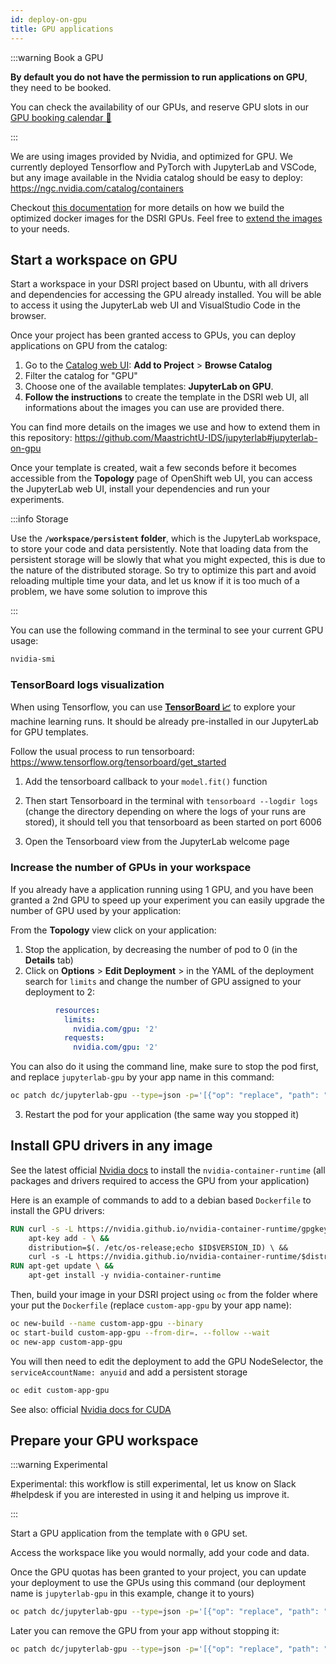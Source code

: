 ```yaml
---
id: deploy-on-gpu
title: GPU applications
---
```



:::warning Book a GPU

**By default you do not have the permission to run applications on GPU**, they need to be booked.

You can check the availability of our GPUs, and reserve GPU slots in our [GPU booking calendar 📅](/gpu-booking)

:::

We are using images provided by Nvidia, and optimized for GPU. We currently deployed Tensorflow and PyTorch with JupyterLab and VSCode, but any image available in the Nvidia catalog should be easy to deploy: https://ngc.nvidia.com/catalog/containers

Checkout [this documentation](https://github.com/MaastrichtU-IDS/jupyterlab#jupyterlab-on-gpu) for more details on how we build the optimized docker images for the DSRI GPUs. Feel free to [extend the images](https://github.com/MaastrichtU-IDS/jupyterlab#extend-an-image) to your needs.

## Start a workspace on GPU

Start a workspace in your DSRI project based on Ubuntu, with all drivers and dependencies for accessing the GPU already installed. You will be able to access it using the JupyterLab web UI and VisualStudio Code in the browser.

Once your project has been granted access to GPUs, you can deploy applications on GPU from the catalog:

1. Go to the [Catalog web UI](https://console-openshift-console.apps.dsri2.unimaas.nl/catalog): **Add to Project** > **Browse Catalog**
2. Filter the catalog for  "GPU"
3. Choose one of the available templates: **JupyterLab on GPU**.
4. **Follow the instructions** to create the template in the DSRI web UI, all informations about the images you can use are provided there.

You can find more details on the images we use and how to extend them in this repository: https://github.com/MaastrichtU-IDS/jupyterlab#jupyterlab-on-gpu

Once your template is created, wait a few seconds before it becomes accessible from the **Topology** page of OpenShift web UI, you can access the JupyterLab web UI, install your dependencies and run your experiments.

:::info Storage

Use the **`/workspace/persistent` folder**, which is the JupyterLab workspace, to store your code and data persistently. Note that loading data from the persistent storage will be slowly that what you might expected, this is due to the nature of the distributed storage. So try to optimize this part and avoid reloading multiple time your data, and let us know if it is too much of a problem, we have some solution to improve this

:::

You can use the following command in the terminal to see your current GPU usage:

```bash
nvidia-smi
```

### TensorBoard logs visualization

When using Tensorflow, you can use [**TensorBoard 📈**](https://www.tensorflow.org/tensorboard) to explore your machine learning runs. It should be already pre-installed in our JupyterLab for GPU templates.

Follow the usual process to run tensorboard: https://www.tensorflow.org/tensorboard/get_started

1. Add the tensorboard callback to your `model.fit()` function

2. Then start Tensorboard in the terminal with `tensorboard --logdir logs` (change the directory depending on where the logs of your runs are stored), it should tell you that tensorboard as been started on port 6006
3. Open the Tensorboard view from the JupyterLab welcome page


### Increase the number of GPUs in your workspace

If you already have a application running using 1 GPU, and you have been granted a 2nd GPU to speed up your experiment you can easily upgrade the number of GPU used by your application:

From the **Topology** view click on your application:

1. Stop the application, by decreasing the number of pod to 0 (in the **Details** tab)
2. Click on **Options** > **Edit Deployment** > in the YAML of the deployment search for `limits` and change the number of GPU assigned to your deployment to 2:

```yaml
          resources:
            limits:
              nvidia.com/gpu: '2'
            requests:
              nvidia.com/gpu: '2'
```

You can also do it using the command line, make sure to stop the pod first, and replace `jupyterlab-gpu` by your app name in this command:

```bash
oc patch dc/jupyterlab-gpu --type=json -p='[{"op": "replace", "path": "/spec/template/spec/containers/0/resources", "value": {"requests": {"nvidia.com/gpu": 2}, "limits": {"nvidia.com/gpu": 2}}}]'
```

3. Restart the pod for your application (the same way you stopped it)

## Install GPU drivers in any image

See the latest official [Nvidia docs](https://nvidia.github.io/nvidia-container-runtime) to install the `nvidia-container-runtime` (all packages and drivers required to access the GPU from your application)

Here is an example of commands to add to a debian based `Dockerfile` to install the GPU drivers:

```dockerfile
RUN curl -s -L https://nvidia.github.io/nvidia-container-runtime/gpgkey | \
    apt-key add - \ &&
    distribution=$(. /etc/os-release;echo $ID$VERSION_ID) \ &&
    curl -s -L https://nvidia.github.io/nvidia-container-runtime/$distribution/nvidia-container-runtime.list | 
RUN apt-get update \ &&
    apt-get install -y nvidia-container-runtime
```

Then, build your image in your DSRI project using `oc` from the folder where your put the `Dockerfile` (replace `custom-app-gpu` by your app name):

```bash
oc new-build --name custom-app-gpu --binary
oc start-build custom-app-gpu --from-dir=. --follow --wait
oc new-app custom-app-gpu
```

You will then need to edit the deployment to add the GPU NodeSelector, the `serviceAccountName: anyuid` and add a persistent storage

```bash
oc edit custom-app-gpu
```

See also: official [Nvidia docs for CUDA]( https://docs.nvidia.com/cuda/cuda-installation-guide-linux/index.html#debian-installation)

## Prepare your GPU workspace

:::warning Experimental

Experimental: this workflow is still experimental, let us know on Slack #helpdesk if you are interested in using it and helping us improve it.

:::

Start a GPU application from the template with `0` GPU set.

Access the workspace like you would normally, add your code and data.

Once the GPU quotas has been granted to your project, you can update your deployment to use the GPUs using this command (our deployment name is `jupyterlab-gpu` in this example, change it to yours)

```bash
oc patch dc/jupyterlab-gpu --type=json -p='[{"op": "replace", "path": "/spec/template/spec/containers/0/resources", "value": {"requests": {"nvidia.com/gpu": 1}, "limits": {"nvidia.com/gpu": 1}}}]'
```

Later you can remove the GPU from your app without stopping it:

```bash
oc patch dc/jupyterlab-gpu --type=json -p='[{"op": "replace", "path": "/spec/template/spec/containers/0/resources", "value": {"requests": {"nvidia.com/gpu": 0}, "limits": {"nvidia.com/gpu": 0}}}]'
```

<!-- 

You can check the availability of the 8 GPUs of the DSRI through the Maastricht University Outlook Calendar:

1. Go to the your UM Outlook Calendar (through the desktop or web application)
2. Create a new Calendar group named "DSRI GPUs"
3. Add the 8 `EQUIP-PHS1-DSRIGPU` numbered from 1 to 8, e.g. `EQUIP-PHS1-DSRIGPU1-1P` to this Calendar Group. This way you will be able to quickly see when a GPU is free or reserved

To reserve a GPU directly in the Calendar:

* Check for a GPU available in the period when you will need to use it
* Create an event for the period you expect you will need the GPU:
  - [ ] Put your the GPU number, and your DSRI project ID where we will add the GPU in the title, e.g. `GPU 3 for your-project-id`
  - [ ] Set the Duration to "**Full day**"
  - [ ] Ideally **reserve a week** (or more) from **Monday to Monday**
  - [ ] Don't hold the GPU for too long, other people needs it at UM! You can reserve it again later
  - [ ] Add the following users as **Attendees**: 
    * `vincent.emonet@maastrichtuniversity.nl` 
    * the `EQUIP-PHS1-DSRIGPU` email address of the GPU you want to reserve
* You should receive an email telling you if the reservation has been successful
  * This does not mean your reservation is completely validated, we will let you know through Slack or email if the reservation needs to be changed.

It is not mandatory to create the reservation in the Calendar, feel free to contact us on Slack or via email to make the reservation directly with us.

-->